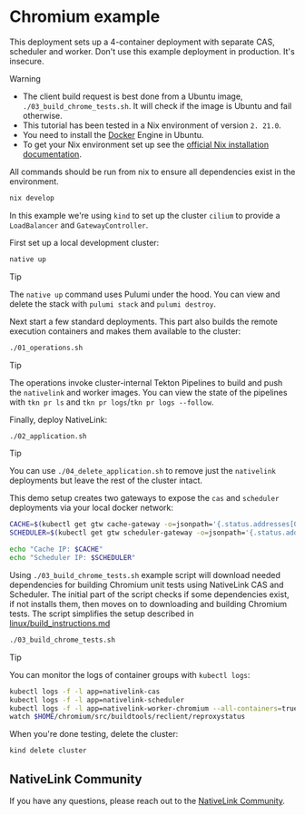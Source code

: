 # Chromium example

This deployment sets up a 4-container deployment with separate CAS, scheduler
and worker. Don't use this example deployment in production. It's insecure.

> [!WARNING]
> - The client build request is best done from a Ubuntu image, `./03_build_chrome_tests.sh`. It will check if the image is Ubuntu and
> fail otherwise.
> - This tutorial has been tested in a Nix environment of version `2.
> 21.0`.
> - You need to install the [Docker](https://docs.docker.com/engine/install/ubuntu/) Engine in Ubuntu.
> - To get your Nix environment set up see the [official Nix installation documentation](https://nix.dev/install-nix).

All commands should be run from nix to ensure all dependencies exist in the environment.

```bash
nix develop
```

In this example we're using `kind` to set up the cluster `cilium` to provide a
`LoadBalancer` and `GatewayController`.

First set up a local development cluster:

```bash
native up
```

> [!TIP]
> The `native up` command uses Pulumi under the hood. You can view and delete
> the stack with `pulumi stack` and `pulumi destroy`.

Next start a few standard deployments. This part also builds the remote
execution containers and makes them available to the cluster:

```bash
./01_operations.sh
```

> [!TIP]
> The operations invoke cluster-internal Tekton Pipelines to build and push the
> `nativelink` and worker images. You can view the state of the pipelines with
> `tkn pr ls` and `tkn pr logs`/`tkn pr logs --follow`.

Finally, deploy NativeLink:

```bash
./02_application.sh
```

> [!TIP]
> You can use `./04_delete_application.sh` to remove just the `nativelink`
> deployments but leave the rest of the cluster intact.

This demo setup creates two gateways to expose the `cas` and `scheduler`
deployments via your local docker network:

```bash
CACHE=$(kubectl get gtw cache-gateway -o=jsonpath='{.status.addresses[0].value}')
SCHEDULER=$(kubectl get gtw scheduler-gateway -o=jsonpath='{.status.addresses[0].value}')

echo "Cache IP: $CACHE"
echo "Scheduler IP: $SCHEDULER"
```

Using `./03_build_chrome_tests.sh` example script will download needed dependencies
for building Chromium unit tests using NativeLink CAS and Scheduler. The initial part
of the script checks if some dependencies exist, if not installs them, then moves on
to downloading and building Chromium tests. The script simplifies the setup described
in [linux/build_instructions.md](https://chromium.googlesource.com/chromium/src/+/main/docs/linux/build_instructions.md)

```bash
./03_build_chrome_tests.sh
```

> [!TIP]
> You can monitor the logs of container groups with `kubectl logs`:
> ```bash
> kubectl logs -f -l app=nativelink-cas
> kubectl logs -f -l app=nativelink-scheduler
> kubectl logs -f -l app=nativelink-worker-chromium --all-containers=true
> watch $HOME/chromium/src/buildtools/reclient/reproxystatus
> ```

When you're done testing, delete the cluster:

```bash
kind delete cluster
```
## NativeLink Community
If you have any questions, please reach out to the [NativeLink Community](https://join.slack.com/t/nativelink/shared_invite/zt-2i2mipfr5-lZAEeWYEy4Eru94b3IOcdg).
